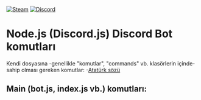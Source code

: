 [![Steam](https://img.shields.io/badge/donate-steam-blue?logo=Steam&style=flat-square)](https://steamcommunity.com/tradeoffer/new/?partner=434566573&token=g789u6Uv)
[![Discord](https://discord.com/api/guilds/817779288296128512/widget.png)](https://discord.gg/fJGtmKbuQB)

# Node.js (Discord.js) Discord Bot komutları

Kendi dosyasına -genellikle "komutlar", "commands" vb. klasörlerin içinde- sahip olması gereken komutlar:
 -[Atatürk sözü](https://github.com/EnesKeremAYDIN/Discord.js/blob/master/komutlar/ataturk-sozu.js)

Main (bot.js, index.js vb.) komutları:
 -
